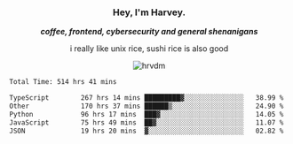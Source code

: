 <div align="center">
    <h3> Hey, I'm Harvey.</h3>
    <p><i><b>coffee, frontend, cybersecurity and general shenanigans</b></i></p>
    <p>i really like unix rice, sushi rice is also good</p>
</div>

<p align="center">  <img src="https://komarev.com/ghpvc/?username=hrvdm&label=Views&color=252733&style=for-the-badge" alt="hrvdm" /> </p>

<!--START_SECTION:waka-->

```txt
Total Time: 514 hrs 41 mins

TypeScript        267 hrs 14 mins █████████▓░░░░░░░░░░░░░░░   38.99 %
Other             170 hrs 37 mins ██████▒░░░░░░░░░░░░░░░░░░   24.90 %
Python            96 hrs 17 mins  ███▓░░░░░░░░░░░░░░░░░░░░░   14.05 %
JavaScript        75 hrs 49 mins  ██▓░░░░░░░░░░░░░░░░░░░░░░   11.07 %
JSON              19 hrs 20 mins  ▓░░░░░░░░░░░░░░░░░░░░░░░░   02.82 %
```

<!--END_SECTION:waka-->
